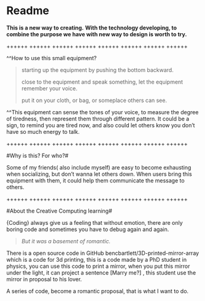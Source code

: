 # Readme
**This is a new way to creating.**
**With the technology developing, to combine the purpose we have with new way to design is worth to try.**

++++++    ++++++    ++++++    ++++++    ++++++    ++++++    ++++++    ++++++

^^How to use this small equipment?
>starting up the equipment by pushing the bottom backward.
>
>close to the equipment and speak something, let the equipment remember your voice.
>
>put it on your cloth, or bag, or someplace others can see.

^^This equipment can sense the tones of your voice, to measure the degree of tiredness, then represent them through different pattern.
It could be a sign, to remind you are tired now, and also could let others know you don’t have so much energy to talk.

++++++    ++++++    ++++++    ++++++    ++++++    ++++++    ++++++    ++++++

#Why is this? For who?#

Some of my friends( also include myself) are easy to become exhausting when socializing, but don’t wanna let others down.
When users bring this equipment with them, it could help them communicate the message to others.

++++++    ++++++    ++++++    ++++++    ++++++    ++++++    ++++++    ++++++

#About the Creative Computing learning#

{Coding} always give us a feeling that without emotion, there are only boring code and sometimes you have to debug again and again.

>*But it was a basement of romantic.*

There is a open source code in GitHub bencbartlett/3D-printed-mirror-array which is a code for 3d printing, this is a code made by a PhD student in physics, you can use this code to print a mirror, when you put this mirror under the light, it can project a sentence [Marry me?] , this student use the mirror in proposal to his lover.

A series of code, become a romantic proposal, that is what I want to do.
